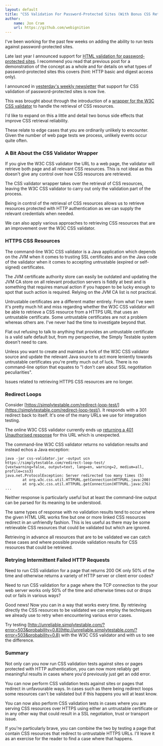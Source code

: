 ```yaml
---
layout: default
title: "CSS Validation For Password-Protected Sites (With Bonus CSS Retrieval Reliability)"
author:
    name: Jon Cram
    url: https://github.com/webignition
---
```

    
I've been working for the past few weeks on adding the ability to
run tests against password-protected sites.

Late last year I announced support for [HTML validation for password-protected sites](/html-validation-for-password-protected-sites).
 I recommend you read that previous post for a demonstration of the concept as a whole and for details on what types of password-protected
sites this covers (hint: HTTP basic and digest access only).

I announced in [yesterday's weekly newsletter](https://us5.campaign-archive1.com/?u=ac75e33d993d2b502e333ddd0&id=4d66e6f2f6)
that support for CSS validation of password-protected sites is now live.

This was brought about through the introduction of a [wrapper for the W3C CSS validator](https://github.com/webignition/css-validator-wrapper/)
to handle the retrieval of CSS resources.

I'd like to expand on this a little and detail two bonus side effects
that improve CSS retrieval reliability.

These relate to edge cases that you are ordinarily unlikely to encounter.
Given the number of web page tests we process, unlikely events occur quite often.

### A Bit About the CSS Validator Wrapper

If you give the W3C CSS validator the URL to a web page, the validator
will retrieve both page and all relevant CSS resources. This
is not ideal as this doesn't give any control over how CSS resources
are retrieved.

The CSS validator wrapper takes over the retrieval of CSS resources,
leaving the W3C CSS validator to carry out only the validation part
of the process.

Being in control of the retrieval of CSS resources allows us to
retrieve resources protected with HTTP authentication as we can supply
the relevant credentials when needed.

We can also apply various approaches to retrieving CSS resources
that are an improvement over the W3C CSS validator.


### HTTPS CSS Resources

The command-line W3C CSS validator is a Java application which depends
on the JVM when it comes to trusting SSL certificates and on the
Java code of the validator when it comes to accepting untrustable
(expired or self-signed) certificates.

The JVM certificate authority store can easily be outdated and updating the JVM CA store on
all relevant production servers is fiddly
at best and is something that requires manual action if you happen to be
lucky enough to spot that such action is required. Relying on the JVM
CA list is not practical.

Untrustable certificates are a different matter
entirely. From what I've seen it's pretty much hit and miss regarding
whether the W3C CSS validator will be able to retrieve a CSS resource
from a HTTPS URL that uses an untrustable certificate. Some untrustable
certificates are not a problem whereas others are. I've never had the
time to investigate beyond that.

Flat out refusing to talk to anything that provides an untrustable certificate
is a valid safe default but, from my perspective, the Simply Testable
system doesn't need to care.

Unless you want to create and maintain a fork of the W3C CSS
validator source and update the relevant Java source to act more leniently
towards untrustable certificates you're pretty much out of luck. There
is no command-line option that equates to "I don't care about SSL negotitation
peculiarities".

Issues related to retrieving HTTPS CSS resources are no longer.

### Redirect Loops

Consider [https://simplytestable.com/redirect-loop-test/](https://simplytestable.com/redirect-loop-test/).
It responds with a 301 redirect back to itself. It's one of the many URLs
we use for integration testing.

The online W3C CSS validator currently ends up 
[returning a 401 Unauthorised response](https://jigsaw.w3.org/css-validator/validator?uri=https%3A%2F%2Fsimplytestable.com%2Fredirect-loop-test%2F)
for this URL which is unexpected.

The command-line W3C CSS validator returns no validation results and instead
echos a Java exception:

    java -jar css-validator.jar -output ucn https://simplytestable.com/redirect-loop-test/
    {vextwarning=false, output=text, lang=en, warning=2, medium=all, profile=css3}
    java.net.ProtocolException: Server redirected too many times (5)
            at org.w3c.css.util.HTTPURL.getConnection(HTTPURL.java:200)
            at org.w3c.css.util.HTTPURL.getConnection(HTTPURL.java:276)
    ...

Neither response is particularly useful but at least the command-line
output can be parsed for its meaning to be understood.

The same types of response with no validation results tend to occur
where the given HTML URL works fine but one or more linked CSS
resources redirect in an unfriendly fashion. This is les useful
as there may be some retrievable CSS resources that could be validated
but which are ignored.

Retrieving in advance all resources that are to be validated we can
catch these cases and where possible provide validation results
for CSS resources that could be retrieved.

### Retrying Intermittent Failed HTTP Requests

Need to run CSS validation for a page that returns 200 OK
only 50% of the time and otherwise returns a variety of HTTP
server or client error codes?

Need to run CSS validation for a page where the TCP connection to
the your web server works only 50% of the time and otherwise
times out or drops out or fails in various ways?

Good news! Now you can in a way that works every time.
By retrieving directly the CSS resources
to be validated we can employ the techniques we already
use to retry when encountering various error cases.

Try testing [http://unreliable.simplytestable.com/?error=503&probability=0.8](http://unreliable.simplytestable.com/?error=503&probability=0.8)
with the W3C CSS validator and with us to see the difference.

### Summary

Not only can you now run CSS validation tests against sites or pages
protected with HTTP authentication, you can now more reliably get
meaningful results in cases where you'd previously just get an odd error.

You can now perform CSS validation tests against sites or pages that
redirect in unfavourable ways. In cases such as there being redirect loops
some resources can't be validated but if this happens you will at least
know.

You can now also perform CSS validation tests in cases where you
are serving CSS resources over HTTPS using either an untrustable
certificate or in any other way that could result in a SSL negotiation,
trust or transport issue.

If you're particularly brave, you can combine the two by testing a page
that contain CSS resources that redirect to untrustable HTTPS URLs. I'll
leave it as an exercise for the reader to find a case where that
happens.
